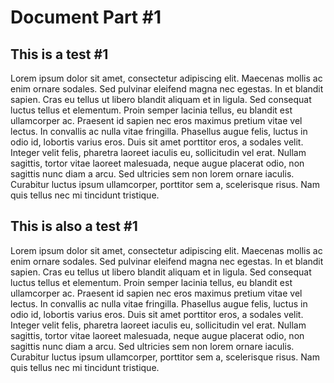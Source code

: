 # Document Part #1

## This is a test #1

Lorem ipsum dolor sit amet, consectetur adipiscing elit. Maecenas mollis ac enim ornare sodales. Sed pulvinar eleifend magna nec egestas. In et blandit sapien. Cras eu tellus ut libero blandit aliquam et in ligula. Sed consequat luctus tellus et elementum. Proin semper lacinia tellus, eu blandit est ullamcorper ac. Praesent id sapien nec eros maximus pretium vitae vel lectus. In convallis ac nulla vitae fringilla. Phasellus augue felis, luctus in odio id, lobortis varius eros. Duis sit amet porttitor eros, a sodales velit. Integer velit felis, pharetra laoreet iaculis eu, sollicitudin vel erat. Nullam sagittis, tortor vitae laoreet malesuada, neque augue placerat odio, non sagittis nunc diam a arcu. Sed ultricies sem non lorem ornare iaculis. Curabitur luctus ipsum ullamcorper, porttitor sem a, scelerisque risus. Nam quis tellus nec mi tincidunt tristique.

## This is also a test #1

Lorem ipsum dolor sit amet, consectetur adipiscing elit. Maecenas mollis ac enim ornare sodales. Sed pulvinar eleifend magna nec egestas. In et blandit sapien. Cras eu tellus ut libero blandit aliquam et in ligula. Sed consequat luctus tellus et elementum. Proin semper lacinia tellus, eu blandit est ullamcorper ac. Praesent id sapien nec eros maximus pretium vitae vel lectus. In convallis ac nulla vitae fringilla. Phasellus augue felis, luctus in odio id, lobortis varius eros. Duis sit amet porttitor eros, a sodales velit. Integer velit felis, pharetra laoreet iaculis eu, sollicitudin vel erat. Nullam sagittis, tortor vitae laoreet malesuada, neque augue placerat odio, non sagittis nunc diam a arcu. Sed ultricies sem non lorem ornare iaculis. Curabitur luctus ipsum ullamcorper, porttitor sem a, scelerisque risus. Nam quis tellus nec mi tincidunt tristique.